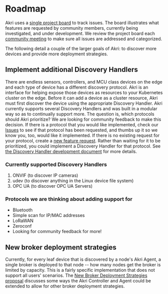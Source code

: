 # Roadmap
Akri uses a [single project board](https://github.com/deislabs/akri/projects/3) to track issues. The board illustrates 
what features are requested by community members, currently being investigated, and under development. We review the 
project board each [community meeting](https://hackmd.io/@akri/S1GKJidJd) to make sure all issues are addressed 
and categorized.

The following detail a couple of the larger goals of Akri: to discover more devices and provide more deployment strategies.

## Implement additional Discovery Handlers
There are endless sensors, controllers, and MCU class devices on the edge and each type of device has a different
discovery protocol. Akri is an interface for helping expose those devices as resources to your Kubernetes cluster on the
edge. Before it can add a device as a cluster resource, Akri must first discover the device using the appropriate
Discovery Handler. Akri currently supports several Discovery Handlers and was built in a modular way so as to continually support more.
The question is, which protocols should Akri prioritize? We are looking for community feedback to make this decision. If
there is a protocol that you would like implemented, check our [Issues](https://github.com/deislabs/akri/issues) to see
if that protocol has been requested, and thumbs up it so we know you, too, would like it implemented. If there is no
existing request for your protocol, create a [new feature request](https://github.com/deislabs/akri/issues/new/choose).
Rather than waiting for it to be prioritized, you could implement a Discovery Handler for that protocol. See [the
Discovery Handler development document](./discovery-handler-development.md) for more details.

### Currently supported Discovery Handlers
1. ONVIF (to discover IP cameras)
1. udev (to discover anything in the Linux device file system)
1. OPC UA (to discover OPC UA Servers) 

### Protocols we are thinking about adding support for
- Bluetooth
- Simple scan for IP/MAC addresses
- LoRaWAN
- Zeroconf
- Looking for community feedback for more!

## New broker deployment strategies
Currently, for every leaf device that is discovered by a node's Akri Agent, a single broker is deployed to that node --
how many nodes get the broker is limited by capacity. This is a fairly specific implementation that does not support all
users' scenarios. The [New Broker Deployment Strategies proposal](./proposals/broker-deployment-strategies.md) discusses
some ways the Akri Controller and Agent could be extended to allow for other broker deployment strategies.

